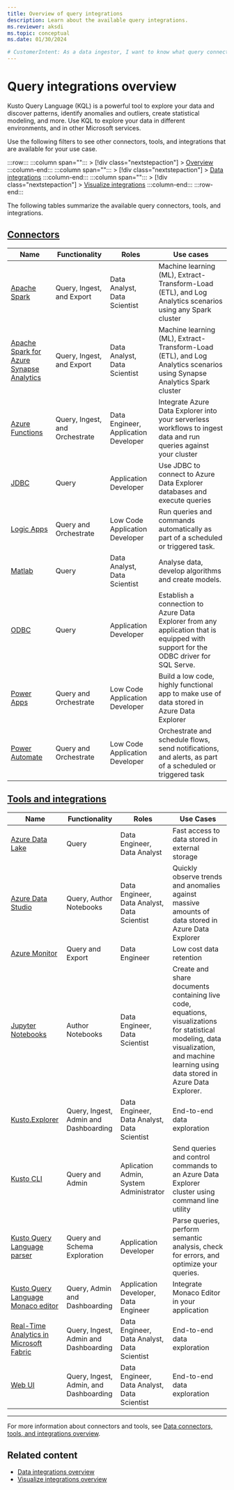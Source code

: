 ```yaml
---
title: Overview of query integrations
description: Learn about the available query integrations.
ms.reviewer: aksdi
ms.topic: conceptual
ms.date: 01/30/2024

# CustomerIntent: As a data ingestor, I want to know what query connectors and tools are available, so that I can choose the right one for my use case.
---
```

# Query integrations overview

Kusto Query Language (KQL) is a powerful tool to explore your data and discover patterns, identify anomalies and outliers, create statistical modeling, and more. Use KQL to explore your data in different environments, and in other Microsoft services.

Use the following filters to see other connectors, tools, and integrations that are available for your use case.

:::row:::
   :::column span="":::
      > [!div class="nextstepaction"]
      > [Overview](integrate-overview.md)
   :::column-end:::
   :::column span="":::
      > [!div class="nextstepaction"]
      > [Data integrations](integrate-data-overview.md)
   :::column-end:::
   :::column span="":::
      > [!div class="nextstepaction"]
      > [Visualize integrations](integrate-visualize-overview.md)
   :::column-end:::
:::row-end:::

The following tables summarize the available query connectors, tools, and integrations.

## [Connectors](#tab/connectors)

| Name                                                                                                       | Functionality         | Roles                                | Use cases                                                                                                                           |
| ---------------------------------------------------------------------------------------------------------- | ----------------------- | ------------------------------------ | ----------------------------------------------------------------------------------------------------------------------------------- |
| [Apache Spark](integrate-overview.md#apache-spark)                                                         | Query, Ingest, and Export | Data Analyst, Data Scientist         | Machine learning (ML), Extract-Transform-Load (ETL), and Log Analytics scenarios using any Spark cluster                            |
| [Apache Spark for Azure Synapse Analytics](integrate-overview.md#apache-spark-for-azure-synapse-analytics) | Query, Ingest, and Export | Data Analyst, Data Scientist         | Machine learning (ML), Extract-Transform-Load (ETL), and Log Analytics scenarios using Synapse Analytics Spark cluster              |
| [Azure Functions](integrate-overview.md#azure-functions)                                                   | Query, Ingest, and Orchestrate   | Data Engineer, Application Developer | Integrate Azure Data Explorer into your serverless workflows to ingest data and run queries against your cluster                    |
| [JDBC](integrate-overview.md#jdbc)                                                                         | Query                   | Application Developer                | Use JDBC to connect to Azure Data Explorer databases and execute queries                                                            |
| [Logic Apps](integrate-overview.md#logic-apps)                                                             | Query and Orchestrate   | Low Code Application Developer       | Run queries and commands automatically as part of a scheduled or triggered task.                                                    |
| [Matlab](integrate-overview.md#matlab)                                                                     | Query                   | Data Analyst, Data Scientist         | Analyse data, develop algorithms and create models.                                                                                 |
| [ODBC](integrate-overview.md#odbc)                                                                         | Query                   | Application Developer                | Establish a connection to Azure Data Explorer from any application that is equipped with support for the ODBC driver for SQL Serve. |
| [Power Apps](integrate-overview.md#power-apps)                                                             | Query and Orchestrate   | Low Code Application Developer       | Build a low code, highly functional app to make use of data stored in Azure Data Explorer                                           |
| [Power Automate](integrate-overview.md#power-automate)                                                     | Query and Orchestrate   | Low Code Application Developer       | Orchestrate and schedule flows, send notifications, and alerts, as part of a scheduled or triggered task                            |

## [Tools and integrations](#tab/integrations)

| Name                                                                                                                                            | Functionality                 | Roles                                       | Use Cases                                                                                                                                                                               |
| ----------------------------------------------------------------------------------------------------------------------------------------------- | ----------------------------- | ------------------------------------------- | --------------------------------------------------------------------------------------------------------------------------------------------------------------------------------------- |
| [Azure Data Lake](/azure/data-explorer/integrate-overview.md&tabs=integrations#azure-data-lake)                                                 | Query                         | Data Engineer, Data Analyst                 | Fast access to data stored in external storage                                                                                                                                          |
| [Azure Data Studio](/azure/data-explorer/integrate-overview.md&tabs=integrations#azure-data-studio)                                             | Query, Author Notebooks       | Data Engineer, Data Analyst, Data Scientist | Quickly observe trends and anomalies against massive amounts of data stored in Azure Data Explorer                                                                             |
| [Azure Monitor](/azure/data-explorer/integrate-overview.md&tabs=integrations#azure-monitor)                                                     | Query and Export              | Data Engineer                               | Low cost data retention                                                                                                                                                        |
| [Jupyter Notebooks](/azure/data-explorer/integrate-overview.md&tabs=integrations#jupyter-notebooks)                                             | Author Notebooks              | Data Engineer, Data Scientist               | Create and share documents containing live code, equations, visualizations for statistical modeling, data visualization, and machine learning using data stored in Azure Data Explorer. |
| [Kusto.Explorer](/azure/data-explorer/integrate-overview.md&tabs=integrations#kustoexplorer)                                                    | Query, Ingest, Admin and Dashboarding | Data Engineer, Data Analyst, Data Scientist | End-to-end data exploration                                                                                                                                                             |
| [Kusto CLI](/azure/data-explorer/integrate-overview.md&tabs=integrations#kusto-cli)                                                             | Query and Admin               | Aplication Admin, System Administrator       |     Send queries and control commands to an Azure Data Explorer cluster using command line utility                                                                                      |
| [Kusto Query Language parser](/azure/data-explorer/integrate-overview.md&tabs=integrations#kql-parser)                                          | Query and Schema Exploration  | Application Developer                       | Parse queries, perform semantic analysis, check for errors, and optimize your queries.                                                                                                  |
| [Kusto Query Language Monaco editor](/azure/data-explorer/integrate-overview.md&tabs=integrations#monaco-editor-pluginembed)                    | Query, Admin and Dashboarding | Application Developer, Data Engineer | Integrate Monaco Editor in your application                                                                                                                                             |
| [Real-Time Analytics in Microsoft Fabric](/azure/data-explorer/integrate-overview.md&tabs=integrations#real-time-analytics-in-microsoft-fabric) | Query, Ingest, Admin and Dashboarding | Data Engineer, Data Analyst, Data Scientist | End-to-end data exploration                                                                                                                                                             |
| [Web UI](/azure/data-explorer/integrate-overview.md&tabs=integrations#web-ui)                                                                   | Query, Ingest, Admin, and Dashboarding                         | Data Engineer, Data Analyst, Data Scientist                | End-to-end data exploration                                                                                                                                                             |

---

For more information about connectors and tools, see [Data connectors, tools, and integrations overview](integrate-overview.md#detailed-descriptions).

## Related content

* [Data integrations overview](integrate-data-overview.md)
* [Visualize integrations overview](integrate-visualize-overview.md)
